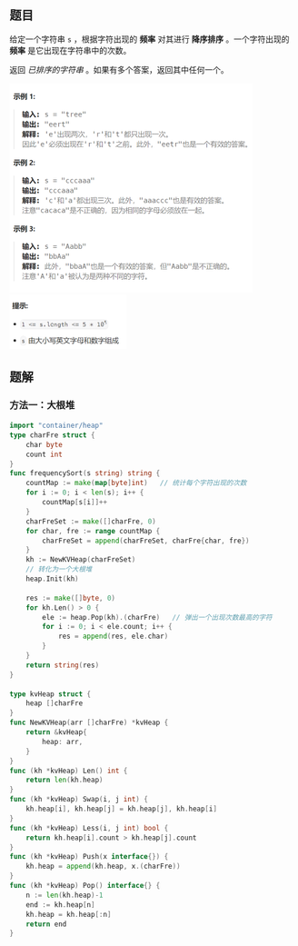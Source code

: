 ## 题目

给定一个字符串 `s` ，根据字符出现的 **频率** 对其进行 **降序排序** 。一个字符出现的 **频率** 是它出现在字符串中的次数。

返回 *已排序的字符串* 。如果有多个答案，返回其中任何一个。

<img src="8-451.根据字符出现频率排序.assets/image-20240226112735513.png" alt="image-20240226112735513" style="zoom:50%;" />

<img src="8-451.根据字符出现频率排序.assets/image-20240226112749873.png" alt="image-20240226112749873" style="zoom:50%;" />

## 题解

### 方法一：大根堆

```go
import "container/heap"
type charFre struct {
    char byte
    count int
}
func frequencySort(s string) string {
    countMap := make(map[byte]int)   // 统计每个字符出现的次数
    for i := 0; i < len(s); i++ {
        countMap[s[i]]++
    }
    charFreSet := make([]charFre, 0)
    for char, fre := range countMap {
        charFreSet = append(charFreSet, charFre{char, fre})
    }
    kh := NewKVHeap(charFreSet)
    // 转化为一个大根堆
    heap.Init(kh)

    res := make([]byte, 0)
    for kh.Len() > 0 {
        ele := heap.Pop(kh).(charFre)   // 弹出一个出现次数最高的字符
        for i := 0; i < ele.count; i++ {
            res = append(res, ele.char)
        }
    }
    return string(res)
}

type kvHeap struct {
    heap []charFre
}
func NewKVHeap(arr []charFre) *kvHeap {
    return &kvHeap{
        heap: arr,
    }
}
func (kh *kvHeap) Len() int {
    return len(kh.heap)
}
func (kh *kvHeap) Swap(i, j int) {
    kh.heap[i], kh.heap[j] = kh.heap[j], kh.heap[i]
}
func (kh *kvHeap) Less(i, j int) bool {
    return kh.heap[i].count > kh.heap[j].count
}
func (kh *kvHeap) Push(x interface{}) {
    kh.heap = append(kh.heap, x.(charFre))
}
func (kh *kvHeap) Pop() interface{} {
    n := len(kh.heap)-1
    end := kh.heap[n]
    kh.heap = kh.heap[:n]
    return end
}
```


